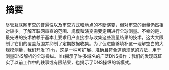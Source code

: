 # 摘要
尽管互联网审查的普遍性以及审查方式和地点的不断演变，但对审查的衡量仍然相对较少。了解互联网审查的范围、规模和演变需要定期进行全球测量。不幸的是，最先进的技术依赖于基本上要求用户直接参与收集这些测量结果的技术，这大大限制了它们的覆盖范围并抑制了定期数据收集。为了促进能够填补这一理解空白的大规模测量，我们开发了Iris，这是一种可扩展、准确且符合道德规范的方法，用于测量DNS解析的全球操纵。Iris揭示了许多域名的广泛DNS操作；我们的发现既证实了以前工作中的轶事或有限结果，也揭示了DNS操纵的新模式。
